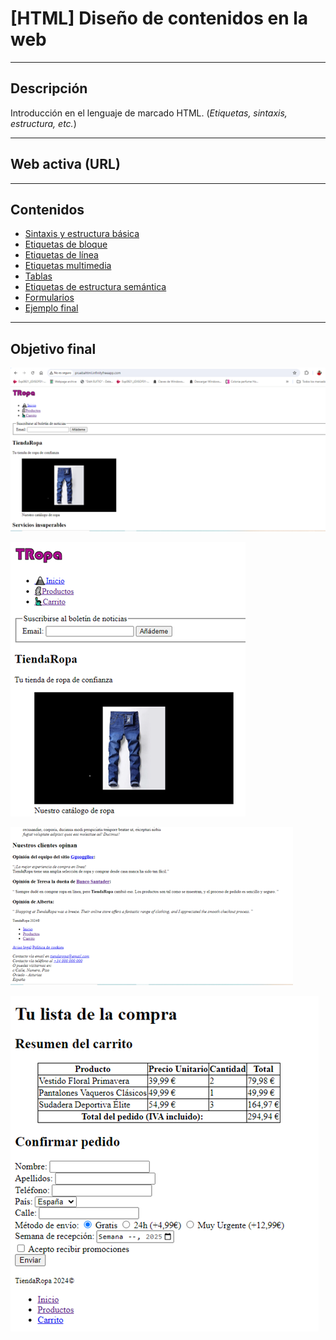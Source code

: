 # [HTML] Diseño de contenidos en la web
---
## Descripción

Introducción en el lenguaje de marcado HTML.
(*Etiquetas, sintaxis, estructura, etc.*)

---

## Web activa (URL)

---

## Contenidos

+ [Sintaxis y estructura básica](https://github.com/giramos/HTML---Web-content-design/tree/master/HTML/03%20-%20Sintaxis%20y%20estructura%20b%C3%A1sica)
+ [Etiquetas de bloque](https://github.com/giramos/HTML---Web-content-design/tree/master/HTML/04%20-%20Etiquetas%20de%20bloque)
+ [Etiquetas de línea](https://github.com/giramos/HTML---Web-content-design/tree/master/HTML/05%20-%20Etiquetas%20de%20l%C3%ADnea)
+ [Etiquetas multimedia](https://github.com/giramos/HTML---Web-content-design/tree/master/HTML/06%20-%20Etiquetas%20multimedia)
+ [Tablas](https://github.com/giramos/HTML---Web-content-design/tree/master/HTML/07%20-%20Tablas)
+ [Etiquetas de estructura semántica](https://github.com/giramos/HTML---Web-content-design/tree/master/HTML/08%20-%20Etiquetas%20de%20estructura%20sem%C3%A1ntica)
+ [Formularios](https://github.com/giramos/HTML---Web-content-design/tree/master/HTML/09%20-%20Formularios)
+ [Ejemplo final](https://github.com/giramos/HTML---Web-content-design/tree/master/HTML/11%20-%20Ejercicio%20final)
  
---

## Objetivo final
![Imagen web inicio 1](https://github.com/giramos/HTML---Web-content-design/blob/master/HTML/img/Imagen1.png)

![Imagen web inicio 2](https://github.com/giramos/HTML---Web-content-design/blob/master/HTML/img/Imagen2.png)

![Imagen web inicio 3](https://github.com/giramos/HTML---Web-content-design/blob/master/HTML/img/Imagen3.png)

![Imagen web inicio 4](https://github.com/giramos/HTML---Web-content-design/blob/master/HTML/img/Imagen4.png)
